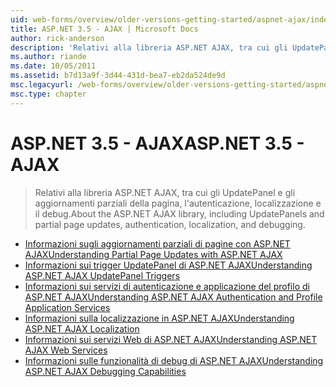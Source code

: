 ```yaml
---
uid: web-forms/overview/older-versions-getting-started/aspnet-ajax/index
title: ASP.NET 3.5 - AJAX | Microsoft Docs
author: rick-anderson
description: 'Relativi alla libreria ASP.NET AJAX, tra cui gli UpdatePanel e gli aggiornamenti parziali della pagina, l''autenticazione, localizzazione e il debug.'
ms.author: riande
ms.date: 10/05/2011
ms.assetid: b7d13a9f-3d44-431d-bea7-eb2da524de9d
msc.legacyurl: /web-forms/overview/older-versions-getting-started/aspnet-ajax
msc.type: chapter
---
```

<a name="aspnet-35---ajax"></a><span data-ttu-id="fb952-103">ASP.NET 3.5 - AJAX</span><span class="sxs-lookup"><span data-stu-id="fb952-103">ASP.NET 3.5 - AJAX</span></span>
====================
> <span data-ttu-id="fb952-104">Relativi alla libreria ASP.NET AJAX, tra cui gli UpdatePanel e gli aggiornamenti parziali della pagina, l'autenticazione, localizzazione e il debug.</span><span class="sxs-lookup"><span data-stu-id="fb952-104">About the ASP.NET AJAX library, including UpdatePanels and partial page updates, authentication, localization, and debugging.</span></span>


- [<span data-ttu-id="fb952-105">Informazioni sugli aggiornamenti parziali di pagine con ASP.NET AJAX</span><span class="sxs-lookup"><span data-stu-id="fb952-105">Understanding Partial Page Updates with ASP.NET AJAX</span></span>](understanding-partial-page-updates-with-asp-net-ajax.md)
- [<span data-ttu-id="fb952-106">Informazioni sui trigger UpdatePanel di ASP.NET AJAX</span><span class="sxs-lookup"><span data-stu-id="fb952-106">Understanding ASP.NET AJAX UpdatePanel Triggers</span></span>](understanding-asp-net-ajax-updatepanel-triggers.md)
- [<span data-ttu-id="fb952-107">Informazioni sui servizi di autenticazione e applicazione del profilo di ASP.NET AJAX</span><span class="sxs-lookup"><span data-stu-id="fb952-107">Understanding ASP.NET AJAX Authentication and Profile Application Services</span></span>](understanding-asp-net-ajax-authentication-and-profile-application-services.md)
- [<span data-ttu-id="fb952-108">Informazioni sulla localizzazione in ASP.NET AJAX</span><span class="sxs-lookup"><span data-stu-id="fb952-108">Understanding ASP.NET AJAX Localization</span></span>](understanding-asp-net-ajax-localization.md)
- [<span data-ttu-id="fb952-109">Informazioni sui servizi Web di ASP.NET AJAX</span><span class="sxs-lookup"><span data-stu-id="fb952-109">Understanding ASP.NET AJAX Web Services</span></span>](understanding-asp-net-ajax-web-services.md)
- [<span data-ttu-id="fb952-110">Informazioni sulle funzionalità di debug di ASP.NET AJAX</span><span class="sxs-lookup"><span data-stu-id="fb952-110">Understanding ASP.NET AJAX Debugging Capabilities</span></span>](understanding-asp-net-ajax-debugging-capabilities.md)
